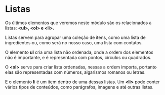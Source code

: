 # Listas
Os últimos elementos que veremos neste módulo são os relacionados a listas: **\<ul\>, \<ol\> e \<li\>.**

Listas servem para agrupar uma coleção de itens, como uma lista de ingredientes
ou, como será no nosso caso, uma lista com contatos.

O elemento **ul** cria uma lista não ordenada, onde a ordem dos elementos não é importante,
e é representada com pontos, círculos ou quadrados.

O **\<ol\>** serve para criar lista ordenadas, nessas a ordem importa, portanto elas são 
representadas com números, algarismos romanos ou letras.

E o elemento **li** é um item dentro de uma dessas listas. 
Um **\<li\>** pode conter vários tipos de conteúdos, como parágrafos, imagens e até outras listas.

